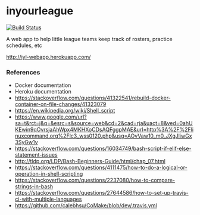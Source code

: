 # inyourleague

[![Build Status](https://travis-ci.org/sperry94/inyourleague.svg?branch=master)](https://travis-ci.org/sperry94/inyourleague)

A web app to help little league teams keep track of rosters, practice schedules, etc

http://iyl-webapp.herokuapp.com/

### References
- Docker documentation
- Heroku documentation
- https://stackoverflow.com/questions/41322541/rebuild-docker-container-on-file-changes/41323079
- https://en.wikipedia.org/wiki/Shell_script
- https://www.google.com/url?sa=t&rct=j&q=&esrc=s&source=web&cd=2&cad=rja&uact=8&ved=0ahUKEwin9qOvrsjaAhWpx4MKHXoCDsAQFggpMAE&url=http%3A%2F%2Flinuxcommand.org%2Flc3_wss0120.php&usg=AOvVaw10_m0_JXgJliwGx3SyGw1v
- https://stackoverflow.com/questions/16034749/bash-script-if-elif-else-statement-issues
- http://tldp.org/LDP/Bash-Beginners-Guide/html/chap_07.html
- https://stackoverflow.com/questions/4111475/how-to-do-a-logical-or-operation-in-shell-scripting
- https://stackoverflow.com/questions/2237080/how-to-compare-strings-in-bash
- https://stackoverflow.com/questions/27644586/how-to-set-up-travis-ci-with-multiple-languages
- https://github.com/calebhsu/CoMake/blob/dev/.travis.yml
